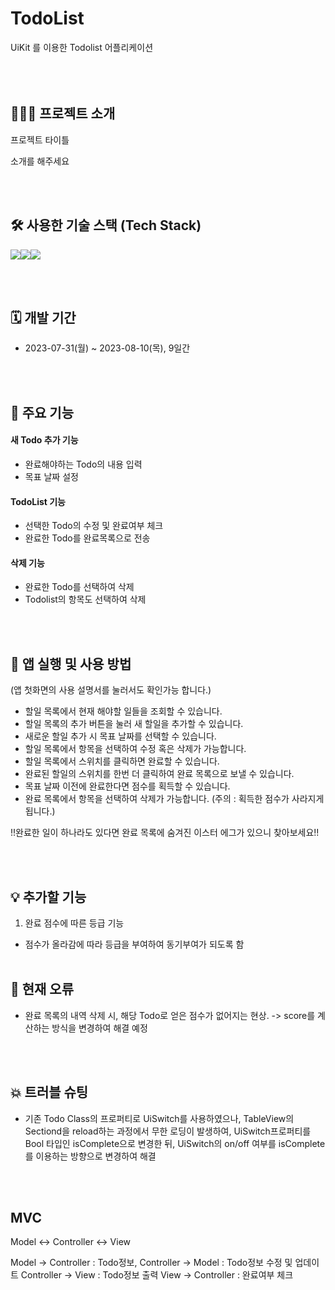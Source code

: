 # TodoList
UiKit 를 이용한 Todolist 어플리케이션
<br><br><br><br>

## 🧑🏻‍💻 프로젝트 소개
프로젝트 타이틀<p>
소개를 해주세요 <br>

<br><br>

## 🛠️ 사용한 기술 스택 (Tech Stack)
<img src="https://img.shields.io/badge/Swift-F05138?style=for-the-badge&logo=Swift&logoColor=white"><img src="https://img.shields.io/badge/GitHub-181717?style=for-the-badge&logo=github&logoColor=white"><img src="https://img.shields.io/badge/Slack-4A154B?style=for-the-badge&logo=slack&logoColor=white">

<br><br>

## 🗓️ 개발 기간
* 2023-07-31(월) ~ 2023-08-10(목), 9일간

<br><br>

## 📌 주요 기능
#### 새 Todo 추가 기능
- 완료해야하는 Todo의 내용 입력
- 목표 날짜 설정
#### TodoList 기능
- 선택한 Todo의 수정 및 완료여부 체크
- 완료한 Todo를 완료목록으로 전송
#### 삭제 기능
- 완료한 Todo를 선택하여 삭제
- Todolist의 항목도 선택하여 삭제


<br><br>

## 🧐 앱 실행 및 사용 방법
(앱 첫화면의 사용 설명서를 눌러서도 확인가능 합니다.)
- 할일 목록에서 현재 해야할 일들을 조회할 수 있습니다.
- 할일 목록의 추가 버튼을 눌러 새 할일을 추가할 수 있습니다.
- 새로운 할일 추가 시 목표 날짜를 선택할 수 있습니다.
- 할일 목록에서 항목을 선택하여 수정 혹은 삭제가 가능합니다.
- 할일 목록에서 스위치를 클릭하면 완료할 수 있습니다.
- 완료된 할일의 스위치를 한번 더 클릭하여 완료 목록으로 보낼 수 있습니다.
- 목표 날짜 이전에 완료한다면 점수를 획득할 수 있습니다.
- 완료 목록에서 항목을 선택하여 삭제가 가능합니다. 
(주의 : 획득한 점수가 사라지게 됩니다.)

!!완료한 일이 하나라도 있다면 완료 목록에 숨겨진 이스터 에그가 있으니 찾아보세요!!



<br><br>


## 💡 추가할 기능
1. 완료 점수에 따른 등급 기능<br>
- 점수가 올라감에 따라 등급을 부여하여 동기부여가 되도록 함
<br><br>

## 🚨 현재 오류
- 완료 목록의 내역 삭제 시, 해당 Todo로 얻은 점수가 없어지는 현상. -> score를 계산하는 방식을 변경하여 해결 예정

<br><br>

## 💥 트러블 슈팅
- 기존 Todo Class의 프로퍼티로 UiSwitch를 사용하였으나, TableView의 Sectiond을 reload하는 과정에서 무한 로딩이 발생하여,
UiSwitch프로퍼티를 Bool 타입인 isComplete으로 변경한 뒤, UiSwitch의 on/off 여부를 isComplete를 이용하는 방향으로 변경하여 해결

<br><br>

## MVC 
Model <-> Controller <-> View

Model -> Controller : Todo정보, 
Controller -> Model : Todo정보 수정 및 업데이트
Controller -> View : Todo정보 출력
View -> Controller : 완료여부 체크

